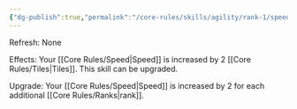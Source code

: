 ```yaml
---
{"dg-publish":true,"permalink":"/core-rules/skills/agility/rank-1/speed-boost/"}
---
```


Refresh: None

Effects:
Your [[Core Rules/Speed\|Speed]] is increased by 2 [[Core Rules/Tiles\|Tiles]].
This skill can be upgraded.

Upgrade:
Your [[Core Rules/Speed\|Speed]] is increased by 2 for each additional [[Core Rules/Ranks\|rank]].